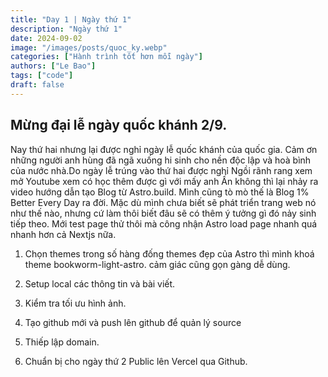 ```yaml
---
title: "Day 1 | Ngày thứ 1"
description: "Ngày thứ 1"
date: 2024-09-02
image: "/images/posts/quoc_ky.webp"
categories: ["Hành trình tốt hơn mỗi ngày"]
authors: ["Le Bao"]
tags: ["code"]
draft: false
---
```


## Mừng đại lễ ngày quốc khánh 2/9.
Nay thứ hai nhưng lại được nghỉ ngày lễ quốc khánh của quốc gia. Cảm ơn những người anh hùng đã ngã xuống hi sinh cho nền độc lập và hoà bình của nước nhà.Do ngày lễ trúng vào thứ hai được nghỉ 
Ngồi rãnh rang xem mở Youtube xem có học thêm được gì với mấy anh Ấn không thì lại nhảy ra video hướng dẫn tạo Blog từ Astro.build. Mình cũng tò mò thế là Blog 1% Better Every Day ra đời. Mặc dù mình chưa biết sẽ phát triển trang web nó như thế nào, nhưng cứ làm thôi biết đâu sẽ có thêm ý tưởng gì đó nảy sinh tiếp theo. Mới test page thử thôi mà công nhận Astro load page nhanh quá nhanh hơn cả Nextjs nữa.

1. Chọn themes trong số hàng đống themes đẹp của Astro thì mình khoá theme bookworm-light-astro. cảm giác cũng gọn gàng dễ dùng.

2. Setup local các thông tin và bài viết.

3. Kiểm tra tối ưu hình ảnh.

4. Tạo github mới và push lên github để quản lý source 

5. Thiếp lập domain.

6. Chuẩn bị cho ngày thứ 2 Public lên Vercel qua Github.
